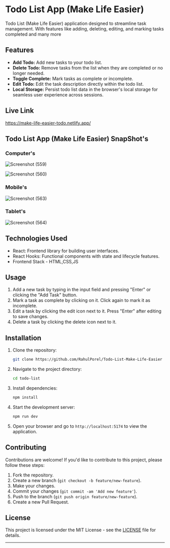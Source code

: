 # Todo List App (Make Life Easier)

Todo List (Make Life Easier) application designed to streamline task management. With features like adding, deleting, editing, and marking tasks completed and many more

## Features

- **Add Todo:** Add new tasks to your todo list.
- **Delete Todo:** Remove tasks from the list when they are completed or no longer needed.
- **Toggle Complete:** Mark tasks as complete or incomplete.
- **Edit Todo:** Edit the task description directly within the todo list.
- **Local Storage:** Persist todo list data in the browser's local storage for seamless user experience across sessions.

## Live Link

https://make-life-easier-todo.netlify.app/

## Todo List App (Make Life Easier) SnapShot's

### Computer's
![Screenshot (559)](https://github.com/RahulPorel/Todo-List-Make-Life-Easier/assets/98636266/d4f5ce19-af8d-4a5c-8eaf-d23b47fd44ae)

![Screenshot (560)](https://github.com/RahulPorel/Todo-List-Make-Life-Easier/assets/98636266/d6f713af-be54-4a4a-ac10-7aae995a379a)

### Mobile's
![Screenshot (563)](https://github.com/RahulPorel/Whats-The-Weather/assets/98636266/8b64ccfd-88d5-4317-a586-e359a916fbd8)

### Tablet's
![Screenshot (564)](https://github.com/RahulPorel/Whats-The-Weather/assets/98636266/a92dab08-efa8-477a-97a1-8b89ccc7ac36)
## Technologies Used

- React: Frontend library for building user interfaces.
- React Hooks: Functional components with state and lifecycle features.
- Frontend Stack - HTML,CSS,JS

## Usage

1. Add a new task by typing in the input field and pressing "Enter" or clicking the "Add Task" button.
2. Mark a task as complete by clicking on it. Click again to mark it as incomplete.
3. Edit a task by clicking the edit icon next to it. Press "Enter" after editing to save changes.
4. Delete a task by clicking the delete icon next to it.

## Installation

1. Clone the repository:

   ```bash
   git clone https://github.com/RahulPorel/Todo-List-Make-Life-Easier
   ```

2. Navigate to the project directory:

   ```bash
   cd todo-list
   ```

3. Install dependencies:

   ```bash
   npm install
   ```

4. Start the development server:

   ```bash
   npm run dev
   ```

5. Open your browser and go to `http://localhost:5174` to view the application.

## Contributing

Contributions are welcome! If you'd like to contribute to this project, please follow these steps:

1. Fork the repository.
2. Create a new branch (`git checkout -b feature/new-feature`).
3. Make your changes.
4. Commit your changes (`git commit -am 'Add new feature'`).
5. Push to the branch (`git push origin feature/new-feature`).
6. Create a new Pull Request.

## License

This project is licensed under the MIT License - see the [LICENSE](LICENSE) file for details.

---
